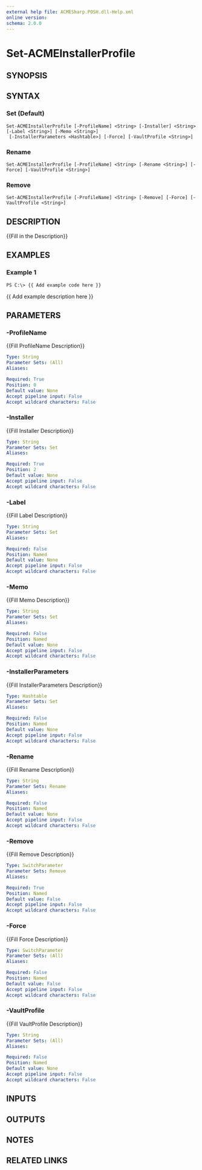 ```yaml
---
external help file: ACMESharp.POSH.dll-Help.xml
online version: 
schema: 2.0.0
---
```


# Set-ACMEInstallerProfile

## SYNOPSIS

## SYNTAX

### Set (Default)
```
Set-ACMEInstallerProfile [-ProfileName] <String> [-Installer] <String> [-Label <String>] [-Memo <String>]
 [-InstallerParameters <Hashtable>] [-Force] [-VaultProfile <String>]
```

### Rename
```
Set-ACMEInstallerProfile [-ProfileName] <String> [-Rename <String>] [-Force] [-VaultProfile <String>]
```

### Remove
```
Set-ACMEInstallerProfile [-ProfileName] <String> [-Remove] [-Force] [-VaultProfile <String>]
```

## DESCRIPTION
{{Fill in the Description}}

## EXAMPLES

### Example 1
```
PS C:\> {{ Add example code here }}
```

{{ Add example description here }}

## PARAMETERS

### -ProfileName
{{Fill ProfileName Description}}

```yaml
Type: String
Parameter Sets: (All)
Aliases: 

Required: True
Position: 0
Default value: None
Accept pipeline input: False
Accept wildcard characters: False
```

### -Installer
{{Fill Installer Description}}

```yaml
Type: String
Parameter Sets: Set
Aliases: 

Required: True
Position: 2
Default value: None
Accept pipeline input: False
Accept wildcard characters: False
```

### -Label
{{Fill Label Description}}

```yaml
Type: String
Parameter Sets: Set
Aliases: 

Required: False
Position: Named
Default value: None
Accept pipeline input: False
Accept wildcard characters: False
```

### -Memo
{{Fill Memo Description}}

```yaml
Type: String
Parameter Sets: Set
Aliases: 

Required: False
Position: Named
Default value: None
Accept pipeline input: False
Accept wildcard characters: False
```

### -InstallerParameters
{{Fill InstallerParameters Description}}

```yaml
Type: Hashtable
Parameter Sets: Set
Aliases: 

Required: False
Position: Named
Default value: None
Accept pipeline input: False
Accept wildcard characters: False
```

### -Rename
{{Fill Rename Description}}

```yaml
Type: String
Parameter Sets: Rename
Aliases: 

Required: False
Position: Named
Default value: None
Accept pipeline input: False
Accept wildcard characters: False
```

### -Remove
{{Fill Remove Description}}

```yaml
Type: SwitchParameter
Parameter Sets: Remove
Aliases: 

Required: True
Position: Named
Default value: False
Accept pipeline input: False
Accept wildcard characters: False
```

### -Force
{{Fill Force Description}}

```yaml
Type: SwitchParameter
Parameter Sets: (All)
Aliases: 

Required: False
Position: Named
Default value: False
Accept pipeline input: False
Accept wildcard characters: False
```

### -VaultProfile
{{Fill VaultProfile Description}}

```yaml
Type: String
Parameter Sets: (All)
Aliases: 

Required: False
Position: Named
Default value: None
Accept pipeline input: False
Accept wildcard characters: False
```

## INPUTS

## OUTPUTS

## NOTES

## RELATED LINKS

